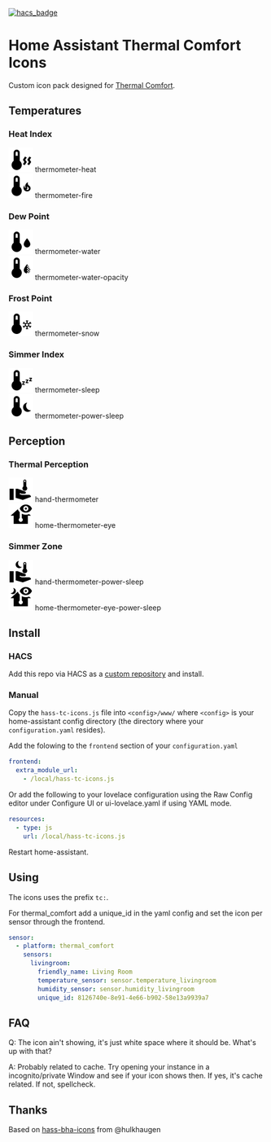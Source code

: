 [![hacs_badge](https://img.shields.io/badge/HACS-Custom-41BDF5.svg?style=for-the-badge)](https://github.com/hacs/integration)

# Home Assistant Thermal Comfort Icons

Custom icon pack designed for [Thermal Comfort](https://github.com/dolezsa/thermal_comfort).

## Temperatures

### Heat Index
![Preview](./svg/thermometer-heat.svg) thermometer-heat<br />
![Preview](./svg/thermometer-fire.svg) thermometer-fire<br />

### Dew Point
![Preview](./svg/thermometer-water.svg) thermometer-water<br />
![Preview](./svg/thermometer-water-opacity.svg) thermometer-water-opacity<br />

### Frost Point
![Preview](./svg/thermometer-snow.svg) thermometer-snow<br />

### Simmer Index
![Preview](./svg/thermometer-sleep.svg) thermometer-sleep<br />
![Preview](./svg/thermometer-power-sleep.svg) thermometer-power-sleep<br />

## Perception

### Thermal Perception
![Preview](./svg/hand-thermometer.svg) hand-thermometer<br />
![Preview](./svg/home-thermometer-eye.svg) home-thermometer-eye<br />

### Simmer Zone
![Preview](./svg/hand-thermometer-power-sleep.svg) hand-thermometer-power-sleep<br />
![Preview](./svg/home-thermometer-eye-power-sleep.svg) home-thermometer-eye-power-sleep<br />

## Install

### HACS
Add this repo via HACS as a [custom repository](https://hacs.xyz/docs/faq/custom_repositories) and install.

### Manual
Copy the `hass-tc-icons.js` file into `<config>/www/` where `<config>` is your home-assistant config directory (the directory where your `configuration.yaml` resides).

Add the folowing to the `frontend` section of your `configuration.yaml`

```yaml
frontend:
  extra_module_url:
    - /local/hass-tc-icons.js
```

Or add the following to your lovelace configuration using the Raw Config editor under Configure UI or ui-lovelace.yaml if using YAML mode.

```yaml
resources:
  - type: js
    url: /local/hass-tc-icons.js
```

Restart home-assistant.

## Using
The icons uses the prefix `tc:`.

For thermal_comfort add a unique_id in the yaml config and set the icon per sensor through the frontend.

```yaml
sensor:
  - platform: thermal_comfort
    sensors:
      livingroom:
        friendly_name: Living Room
        temperature_sensor: sensor.temperature_livingroom
        humidity_sensor: sensor.humidity_livingroom
        unique_id: 8126740e-8e91-4e66-b902-58e13a9939a7
```

## FAQ
Q: The icon ain't showing, it's just white space where it should be. What's up with that?

A: Probably related to cache. Try opening your instance in a incognito/private Window and see if your icon shows then. If yes, it's cache related. If not, spellcheck.

## Thanks
Based on [hass-bha-icons](https://github.com/hulkhaugen/hass-bha-icons) from @hulkhaugen
